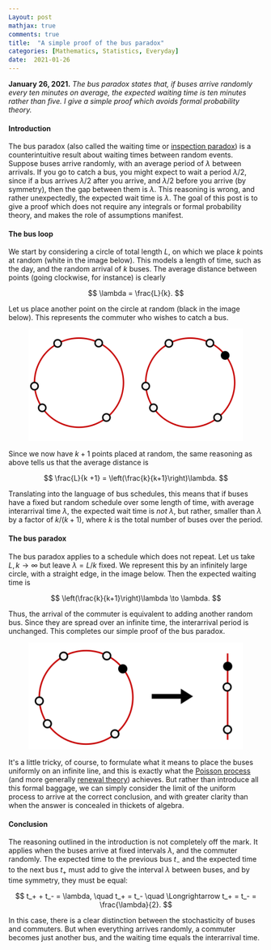 ```yaml
---
Layout: post
mathjax: true
comments: true
title:  "A simple proof of the bus paradox"
categories: [Mathematics, Statistics, Everyday]
date:  2021-01-26
---
```


**January 26, 2021.** *The bus paradox states that, if buses arrive
  randomly every ten minutes on average, the expected waiting time is
  ten minutes rather than five. I give a simple proof which avoids formal probability theory.*

#### Introduction

The bus paradox (also called the waiting time or
[inspection paradox](https://en.wikipedia.org/wiki/Renewal_theory#Inspection_paradox))
is a counterintuitive result about waiting times between random events.
Suppose buses arrive randomly, with an average period of $\lambda$
between arrivals.
If you go to catch a bus, you might expect to wait a period
$\lambda/2$, since if a bus arrives $\lambda/2$ after you arrive, and
$\lambda/2$ before you arrive (by symmetry), then the gap between them
is $\lambda$.
This reasoning is wrong, and rather unexpectedly, the expected wait
time is $\lambda$.
The goal of this post is to give a proof which does
not require any integrals or formal probability theory, and
makes the role of assumptions manifest.

#### The bus loop

We start by considering a circle of total length $L$, on
which we place $k$ points at random (white in the image below).
This models a length of time, such as the day, and the random arrival
of $k$ buses.
The average distance between points (going clockwise, for instance) is clearly

$$
\lambda = \frac{L}{k}.
$$

Let us place another point on the circle at random (black in the image
below).
This represents the commuter who wishes to catch a bus.

<figure>
    <div style="text-align:center"><img src
    ="/images/posts/bus1.png"/>
	</div>
	</figure>

Since we now have $k + 1$ points placed at random, the same reasoning
as above tells us that the average distance is

$$
\frac{L}{k +1} = \left(\frac{k}{k+1}\right)\lambda.
$$

Translating into the language of bus schedules, this means that if
buses have a fixed but random schedule over some length of time, with
average interarrival time $\lambda$, the expected wait time is *not*
$\lambda$, but rather, smaller than $\lambda$ by a factor of
$k/(k+1)$, where $k$ is the total number of buses over the period.

#### The bus paradox

The bus paradox applies to a schedule which does not repeat.
Let us take $L, k \to \infty$ but leave $\lambda = L/k$ fixed.
We represent this by an infinitely large circle, with a straight edge,
in the image below.
Then the expected waiting time is

$$
\left(\frac{k}{k+1}\right)\lambda \to \lambda.
$$

Thus, the arrival of the commuter is equivalent to adding another random
bus. Since they are spread over an infinite time, the interarrival period
is unchanged. This completes our simple proof of the bus paradox.

<figure>
    <div style="text-align:center"><img src
    ="/images/posts/bus2.png"/>
	</div>
	</figure>

It's a little tricky, of course, to formulate what it means to place
the buses uniformly on an infinite line, and this is exactly what the
[Poisson process](https://en.wikipedia.org/wiki/Poisson_point_process#Homogeneous_Poisson_point_process)
(and more generally [renewal theory](https://en.wikipedia.org/wiki/Renewal_theory#Inspection_paradox))
achieves.
But rather than introduce all this formal baggage, we can simply consider
the limit of the uniform process to arrive at the correct conclusion,
and with greater clarity than when the answer is concealed in thickets of algebra.

#### Conclusion

The reasoning outlined in the introduction is not completely off the
mark. It applies when the buses arrive at fixed intervals $\lambda$,
and the commuter randomly.
The expected time to the previous bus $t_-$ and the expected time to
the next bus $t_+$ must add to give the interval $\lambda$ between
buses, and by time symmetry, they must be equal:

$$
t_+ + t_- = \lambda, \quad t_+ = t_- \quad \Longrightarrow t_+ = t_- = \frac{\lambda}{2}.
$$

In this case, there is a clear distinction between the stochasticity
of buses and commuters.
But when everything arrives randomly, a commuter becomes just another
bus, and the waiting time equals the interarrival time.

<!-- When the buses are random, our argument explains why this argument
breaks down: the commuter is like another bus!
They are just another random point in the sequence, and must therefore
have the  -->

<!-- There are a few other fun things we can do, however.
If we add $n$ commuters, for $n = o(k)$, then when they sprinkled
randomly among the buses, it is overwhelmingly likely that the next
thing to come along will be a bus rather than a commuter (with
probability $k/(k+n) \to 1$), and hence the expected wait time is

$$
\left(\frac{k}{k+n}\right)\lambda \to \lambda.
$$

But for finite $n$, the time to  -->
